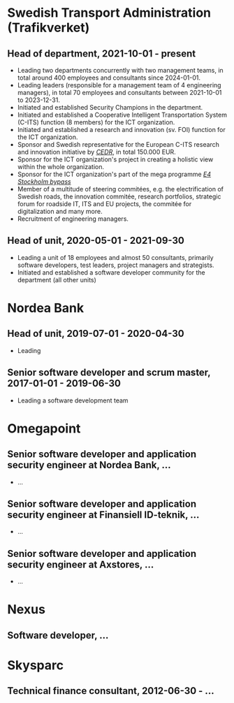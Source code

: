 # Swedish Transport Administration (Trafikverket)
## Head of department, 2021-10-01 - present
- Leading two departments concurrently with two management teams, in total around 400 employees and consultants since 2024-01-01.
- Leading leaders (responsible for a management team of 4 engineering managers), in total 70 employees and consultants between 2021-10-01 to 2023-12-31.
- Initiated and established Security Champions in the department.
- Initiated and established a Cooperative Intelligent Transportation System (C-ITS) function (8 members) for the ICT organization.
- Initiated and established a research and innovation (sv. FOI) function for the ICT organization.
- Sponsor and Swedish representative for the European C-ITS research and innovation initiative by [*CEDR*](https://www.cedr.eu/), in total 150.000 EUR.
- Sponsor for the ICT organization's project in creating a holistic view within the whole organization.
- Sponsor for the ICT organization's part of the mega programme [*E4 Stockholm bypass*](https://bransch.trafikverket.se/en/startpage/projects/Road-construction-projects/the-stockholm-bypass/)
- Member of a multitude of steering commitées, e.g. the electrification of Swedish roads, the innovation commitée, research portfolios, strategic forum for roadside IT, ITS and EU projects, the commitée for digitalization and many more.
- Recruitment of engineering managers.

## Head of unit, 2020-05-01 - 2021-09-30
- Leading a unit of 18 employees and almost 50 consultants, primarily software developers, test leaders, project managers and strategists.
- Initiated and established a software developer community for the department (all other units)

# Nordea Bank
## Head of unit, 2019-07-01 - 2020-04-30
- Leading 

## Senior software developer and scrum master, 2017-01-01 - 2019-06-30
- Leading a software development team

# Omegapoint
## Senior software developer and application security engineer at Nordea Bank, ...
- ...
## Senior software developer and application security engineer at Finansiell ID-teknik, ...
- ...
## Senior software developer and application security engineer at Axstores, ...
- ...


# Nexus
## Software developer, ...

# Skysparc
## Technical finance consultant, 2012-06-30 - ...

